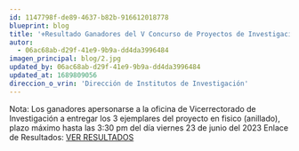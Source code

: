 ```yaml
---
id: 1147798f-de89-4637-b82b-916612018778
blueprint: blog
title: '⚜️Resultado Ganadores del V Concurso de Proyectos de Investigación Científica y Tecnológica Financiados con Fondos de Canon, Sobrecanon y Regalías Mineras⚜️'
autor:
  - 06ac68ab-d29f-41e9-9b9a-dd4da3996484
imagen_principal: blog/2.jpg
updated_by: 06ac68ab-d29f-41e9-9b9a-dd4da3996484
updated_at: 1689809056
direccion_o_vrin: 'Dirección de Institutos de Investigación'
---
```

Nota: Los ganadores apersonarse a la oficina de Vicerrectorado de Investigación a entregar los 3 ejemplares del proyecto en fisico (anillado), plazo máximo hasta las 3:30 pm del día viernes 23 de junio del 2023 Enlace de Resultados: [VER RESULTADOS](https://drive.google.com/file/d/139t59ztk6QNIibdyejAv4DeNJg0gBW6e/view?fbclid=IwAR22sRp9PfkEvZiRWdGV-MqIlpX7CCBGliYmpN28LYyfTVv0XK04dgEVlc4)